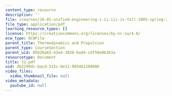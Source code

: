 ```yaml
---
content_type: resource
description: ''
file: /courses/16-01-unified-engineering-i-ii-iii-iv-fall-2005-spring-2006/db2290dcbacd522c0e12985461200686_t2.pdf
file_type: application/pdf
learning_resource_types: []
license: https://creativecommons.org/licenses/by-nc-sa/4.0/
ocw_type: OCWFile
parent_title: Thermodynamics and Propulsion
parent_type: CourseSection
parent_uid: 05b2ba63-43e4-3028-bad4-cdf50e0b363a
resourcetype: Document
title: t2.pdf
uid: db2290dc-bacd-522c-0e12-985461200686
video_files:
  video_thumbnail_file: null
video_metadata:
  youtube_id: null
---
```

